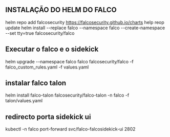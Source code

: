## INSTALAÇÃO DO HELM DO FALCO
helm repo add falcosecurity https://falcosecurity.github.io/charts
help reop update
helm install --replace falco --namespace falco --create-namespace --set tty=true falcosecurity/falco


## Executar o falco e o sidekick 
helm upgrade --namespace falco falco falcosecurity/falco -f falco_custom_rules.yaml -f values.yaml


## instalar falco talon
helm install falco-talon falcosecurity/falco-talon -n falco -f talon/values.yaml



## redirecto porta sidekick ui
kubectl -n falco port-forward svc/falco-falcosidekick-ui 2802 
